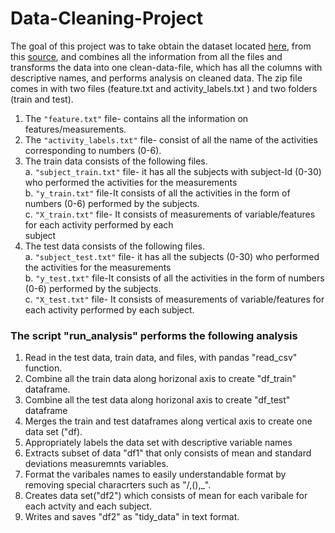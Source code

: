 # Data-Cleaning-Project
The goal of this project was to take obtain the dataset located [here](https://d396qusza40orc.cloudfront.net/getdata%2Fprojectfiles%2FUCI%20HAR%20Dataset.zip), from this [source](http://archive.ics.uci.edu/ml/datasets/Human+Activity+Recognition+Using+Smartphones), and combines all the information from all the files and transforms the data into one clean-data-file, which has all the columns with descriptive names, and performs analysis on cleaned data. The zip file comes in with two files (feature.txt and activity_labels.txt ) and two folders (train and test).

1. The `"feature.txt"` file- contains all the information on features/measurements.
2. The `"activity_labels.txt"` file- consist of all the name of the activities corresponding to numbers (0-6). 
3. The train data consists of the following files.\
    a. `"subject_train.txt"` file- it has all the subjects with subject-Id (0-30) who performed the activities for the          measurements\
    b. `"y_train.txt"` file-It consists of all the activities in the form of numbers (0-6) performed by the subjects.\
    c. `"X_train.txt"` file- It consists of measurements of variable/features for each activity performed by each\
         subject
4. The test data consists of the following files.\
    a. `"subject_test.txt"` file- it has all the subjects (0-30) who performed the activities for the measurements\
    b. `"y_test.txt"` file-It consists of all the activities in the form of numbers (0-6) performed by the subjects.\
    c. `"X_test.txt"` file- It consists of measurements of variable/features for each activity performed by each subject.

 ### The script "run_analysis" performs the following analysis       
 1. Read in the test data, train data, and files, with pandas "read_csv" function.
 2. Combine all the train data along horizonal axis to create  "df_train" dataframe.
 3. Combine all the test data along horizonal axis to create  "df_test" dataframe
 4. Merges the train and test dataframes along vertical axis to create one data set ("df).
 5. Appropriately labels the data set with descriptive variable names
 7. Extracts subset of data "df1" that only consists of mean and standard deviations measuremnts variables.
 8. Format the varibales names to easily understandable format by removing special characrters such as "/,(),_".
 9. Creates data set("df2") which consists of mean for each varibale for each actvity and each subject.  
 10. Writes and saves "df2" as "tidy_data" in text format.
